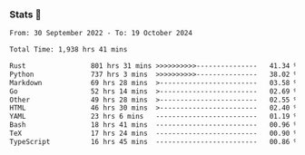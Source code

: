 ### Stats 👋
<!--START_SECTION:waka-->

```txt
From: 30 September 2022 - To: 19 October 2024

Total Time: 1,938 hrs 41 mins

Rust                801 hrs 31 mins >>>>>>>>>>---------------   41.34 %
Python              737 hrs 3 mins  >>>>>>>>>>---------------   38.02 %
Markdown            69 hrs 28 mins  >------------------------   03.58 %
Go                  52 hrs 14 mins  >------------------------   02.69 %
Other               49 hrs 28 mins  >------------------------   02.55 %
HTML                46 hrs 30 mins  >------------------------   02.40 %
YAML                23 hrs 6 mins   -------------------------   01.19 %
Bash                18 hrs 41 mins  -------------------------   00.96 %
TeX                 17 hrs 24 mins  -------------------------   00.90 %
TypeScript          16 hrs 45 mins  -------------------------   00.86 %
```

<!--END_SECTION:waka-->

<!--
**buhaytza2005/buhaytza2005** is a ✨ _special_ ✨ repository because its `README.md` (this file) appears on your GitHub profile.

Here are some ideas to get you started:

- 🔭 I’m currently working on ...
- 🌱 I’m currently learning ...
- 👯 I’m looking to collaborate on ...
- 🤔 I’m looking for help with ...
- 💬 Ask me about ...
- 📫 How to reach me: ...
- 😄 Pronouns: ...
- ⚡ Fun fact: ...
-->



